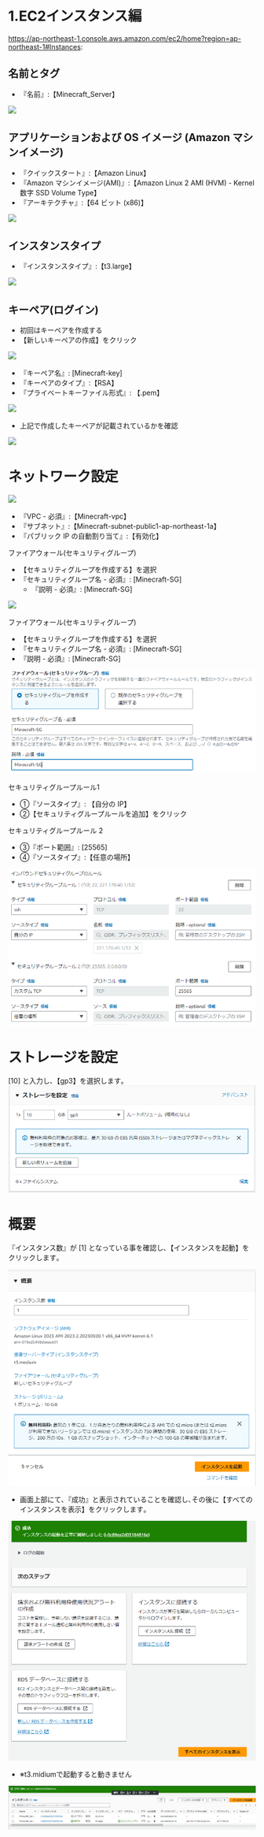 # 1.EC2インスタンス編
https://ap-northeast-1.console.aws.amazon.com/ec2/home?region=ap-northeast-1#Instances:

## 名前とタグ
- 『名前』:【Minecraft_Server】

![](https://storage.googleapis.com/zenn-user-upload/43bd8af615ef-20230922.png)  

## アプリケーションおよび OS イメージ (Amazon マシンイメージ)
- 『クイックスタート』:【Amazon Linux】
- 『Amazon マシンイメージ(AMI)』:【Amazon Linux 2 AMI (HVM) - Kernel 数字 SSD Volume Type】
- 『アーキテクチャ』:【64 ビット (x86)】

![](https://storage.googleapis.com/zenn-user-upload/ced00d8d835c-20230922.png)  

## インスタンスタイプ
- 『インスタンスタイプ』:【t3.large】

![](https://storage.googleapis.com/zenn-user-upload/77b267da7f3d-20230922.png)  

## キーペア(ログイン)
- 初回はキーペアを作成する
- 【新しいキーペアの作成】をクリック

![](https://storage.googleapis.com/zenn-user-upload/09bd553f8d38-20230922.png)  

- 『キーペア名』: [Minecraft-key]
- 『キーペアのタイプ』:【RSA】
- 『プライベートキーファイル形式』: 【.pem】

![](https://storage.googleapis.com/zenn-user-upload/ddf9a8b5f793-20230922.png)  

- 上記で作成したキーペアが記載されているかを確認

![](https://storage.googleapis.com/zenn-user-upload/958c96b8fda5-20230922.png)  

# ネットワーク設定
![](https://storage.googleapis.com/zenn-user-upload/d0c1eb1579b0-20230922.png)

- 『VPC - 必須』:【Minecraft-vpc】
- 『サブネット』:【Minecraft-subnet-public1-ap-northeast-1a】
- 『パブリック IP の自動割り当て』:【有効化】

ファイアウォール(セキュリティグループ)
- 【セキュリティグループを作成する】を選択
- 『セキュリティグループ名 - 必須』: [Minecraft-SG]
  - 『説明 - 必須』: [Minecraft-SG]

![](https://storage.googleapis.com/zenn-user-upload/8c1eadb4e60d-20230922.png)  

ファイアウォール(セキュリティグループ)

- 【セキュリティグループを作成する】を選択
- 『セキュリティグループ名 - 必須』: [Minecraft-SG]
- 『説明 - 必須』: [Minecraft-SG]

![Alt text](image-2.png)

セキュリティグループルール1
- ①『ソースタイプ』: 【自分の IP】
- ②【セキュリティグループルールを追加】をクリック

セキュリティグループルール 2
- ③『ポート範囲』: [25565]
- ④『ソースタイプ』:【任意の場所】

![Alt text](image-3.png)

# ストレージを設定
[10] と入力し､【gp3】を選択します｡
![Alt text](image-4.png)

# 概要
『インスタンス数』が [1] となっている事を確認し､【インスタンスを起動】をクリックします｡

![Alt text](image-5.png)

- 画面上部にて､『成功』と表示されていることを確認し､その後に【すべてのインスタンスを表示】をクリックします｡

![Alt text](image-6.png)


- ※t3.midiumで起動すると動きません

![Alt text](image-8.png)